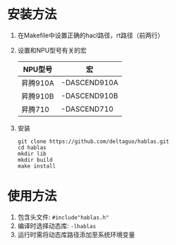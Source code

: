 # 安装方法
1. 在Makefile中设置正确的hacl路径，rt路径（前两行）
2. 设置和NPU型号有关的宏

    | NPU型号 | 宏   |
    | ------- | ---- |
    | 昇腾910A | -DASCEND910A     |
    | 昇腾910B |  -DASCEND910B    |
    | 昇腾710 |  -DASCEND710    |
3. 安装
    ```shell
    git clone https://github.com/deltaguo/hablas.git
    cd hablas
    mkdir lib
    mkdir build
    make install
    ```

# 使用方法
1. 包含头文件: ```#include"hablas.h"```
2. 编译时选择动态库: ```-lhablas```
3. 运行时需将动态库路径添加至系统环境变量
